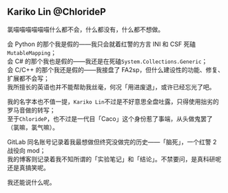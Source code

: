 ## Kariko Lin @ChlorideP
氯喵喵喵喵喵喵什么都不会，什么都没有，什么都不想做。

会 Python 的那个我是假的——我只会就着红警的方言 INI 和 CSF 死磕`MutableMapping`；  
会 C# 的那个我也是假的——我还是在死磕`System.Collections.Generic`；  
会 C/C++ 的那个我还是假的——我接盘了 FA2sp，但什么建设性的功能、修复、扩展都不会写；  
我所擅长的英语也并不能帮助我丝毫，何况「用进废退」，或许已经忘光了吧。

我的名字本也不值一提，`Kariko Lin`不过是不好意思全盘吐露，只得使用拙劣的罗马音做的转写；  
至于`ChlorideP`，也不过是一代目「Caco」这个身份惹了事端，从头做鬼罢了（氯嘛，氯气嘛）。

GitLab 同名账号记录着我最想做但终究没做完的历史——「脑死」，一个红警 2 战役向 mod；  
我的博客则记录着我不知所谓的「实验笔记」和「结论」。不禁要问，是真科研呢还是真搞笑呢。

<!-- 至于「荣誉勋章」，大抵有吧，前面不也说「前世 Caco 惹了事端」嘛。  
「拾人牙慧，毫无创见的剽窃者」——你也可以这么称呼。毕竟我实在没什么学习的才能，我只会把别人的东西抄来：
- 15 年看「寒兮亦若雨」做 AE 频谱视频，我也跟风，直到去年还标榜什么「完美模仿」  
  ——请问 AE 学了几成？不会只懂了个「音频频谱」吧？
- 17 年想要做红警 mod，可设定还是经典《心灵终结 3》模板：萌军美欧日，苏军苏拉中，尤里三阵营。  
  ——试问「创作」了几成？不会也是当「改摸小鬼」去吧？
- 19-21 年做的「脑死」，南极冰架经典的 U 字造型——真的没有抄「极昼」吗？
- 21 年秋混进同人群跟群友「密谋」什么语 C 机器人，结果别人被批斗一通，自己也免不了挨喷
  ——连所谓 if-else 里随机字符串的空架子、连 Hello World 都能被拿去鉴抄，还在狡辩「没有抄」？

如此，-->
我还能说什么呢。
